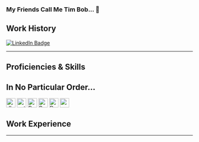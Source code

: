 ### My Friends Call Me Tim Bob... 👋
## Work History
<p>
  <a href="https://www.linkedin.com/in/timothy-byrne-70a7a013/"><img src="https://img.shields.io/badge/LinkedIn-0077B5?style=flat-square&amp;labelColor=0077B5&amp;logo=LinkedIn&amp;link=https://www.linkedin.com/in/serbis/" alt="LinkedIn Badge"></a>
</p>
<hr>

## Proficiencies & Skills
<h2>In No Particular Order...</h2>
<p align="left">

<img src="https://img.shields.io/badge/dbt-FF694B?style=for-the-badge&logo=dbt&logoColor=white" alt="dbt" width="25" height="25" />
<img src="https://img.shields.io/badge/Python-FFD43B?style=for-the-badge&logo=python&logoColor=blue" alt="python" width="25" height="25" />
<img src="https://img.shields.io/badge/R-276DC3?style=for-the-badge&logo=r&logoColor=white" alt="R" width="25" height="25" />
<img src="https://img.shields.io/badge/PostgreSQL-316192?style=for-the-badge&logo=postgresql&logoColor=white" alt="Postgres" width="25" height="25" />
<img src="https://img.shields.io/badge/Docker-2CA5E0?style=for-the-badge&logo=docker&logoColor=white" alt="Docker" width="25" height="25" />
<img src="https://img.shields.io/badge/Amazon_AWS-FF9900?style=for-the-badge&logo=amazonaws&logoColor=white" alt="aws" width="25" height="25" />
</p>

## Work Experience
<hr>

